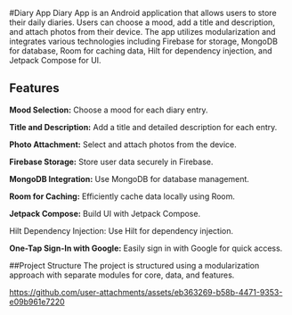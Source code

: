 #Diary App
Diary App is an Android application that allows users to store their daily diaries. Users can choose a mood, add a title and description, and attach photos from their device. The app utilizes modularization and integrates various technologies including Firebase for storage, MongoDB for database, Room for caching data, Hilt for dependency injection, and Jetpack Compose for UI.

## Features

**Mood Selection:** Choose a mood for each diary entry.

**Title and Description:** Add a title and detailed description for each entry.

**Photo Attachment:** Select and attach photos from the device.

**Firebase Storage:** Store user data securely in Firebase.

**MongoDB Integration:** Use MongoDB for database management.

**Room for Caching:** Efficiently cache data locally using Room.

**Jetpack Compose:** Build UI with Jetpack Compose.

Hilt Dependency Injection: Use Hilt for dependency injection.

**One-Tap Sign-In with Google:** Easily sign in with Google for quick access.

##Project Structure
The project is structured using a modularization approach with separate modules for core, data, and features.

https://github.com/user-attachments/assets/eb363269-b58b-4471-9353-e09b961e7220

